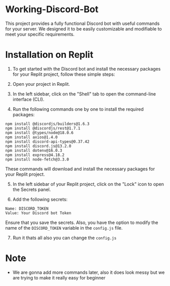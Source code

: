 # Working-Discord-Bot
This project provides a fully functional Discord bot with useful commands for your server. We designed it to be easily customizable and modifiable to meet your specific requirements.

# Installation on Replit
1. To get started with the Discord bot and install the necessary packages for your Replit project, follow these simple steps:

2. Open your project in Replit.

3. In the left sidebar, click on the "Shell" tab to open the command-line interface (CLI).

4. Run the following commands one by one to install the required packages:
```
npm install @discordjs/builders@1.6.3
npm install @discordjs/rest@1.7.1
npm install @types/node@18.0.6
npm install axios@1.4.0
npm install discord-api-types@0.37.42
npm install discord.js@13.2.0
npm install dotenv@16.0.3
npm install express@4.18.2
npm install node-fetch@3.3.0
```

These commands will download and install the necessary packages for your Replit project.

5. In the left sidebar of your Replit project, click on the "Lock" icon to open the Secrets panel.

6. Add the following secrets:
```
Name: DISCORD_TOKEN 
Value: Your Discord bot Token
```
Ensure that you save the secrets. Also, you have the option to modify the name of the `DISCORD_TOKEN` variable in the `config.js` file.

7. Run it thats all also you can change the `config.js`


# Note
- We are gonna add more commands later, also it does look messy but we are trying to make it really easy for beginner
